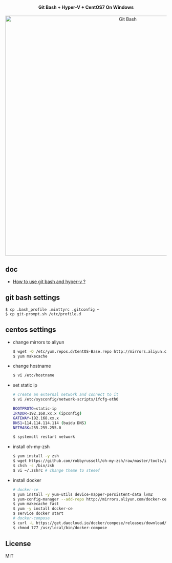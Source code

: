 <h4 align="center">Git Bash + Hyper-V + CentOS7 On Windows</h4>
<p align="center">
    <img alt="Git Bash" src="https://user-images.githubusercontent.com/38936252/47200745-df0e7300-d3a9-11e8-96b3-7302e3634027.png" width="749">
</p>

## doc

- [How to use git bash and hyper-v ?](https://github.com/xnng/xnng.github.io/issues/2)

## git bash settings

```
$ cp .bash_profile .minttyrc .gitconfig ~
$ cp git-prompt.sh /etc/profile.d
```

## centos settings

- change mirrors to aliyun

    ```sh
    $ wget -O /etc/yum.repos.d/CentOS-Base.repo http://mirrors.aliyun.com/repo/Centos-7.repo
    $ yum makecache
    ```

- change hostname

    ```sh
    $ vi /etc/hostname
    ```

- set static ip
    ```sh
    # create an external network and connect to it
    $ vi /etc/sysconfig/network-scripts/ifcfg-eth0

    BOOTPROTO=static-ip
    IPADDR=192.168.xx.x (ipconfig)
    GATEWAY=192.168.xx.x
    DNS1=114.114.114.114 (baidu DNS)
    NETMASK=255.255.255.0

    $ systemctl restart network
    ```

- install oh-my-zsh

    ```sh
    $ yum install -y zsh
    $ wget https://github.com/robbyrussell/oh-my-zsh/raw/master/tools/install.sh -O - | sh
    $ chsh -s /bin/zsh
    $ vi ~/.zshrc # change theme to steeef
    ```

- install docker

    ```sh
    # docker-ce
    $ yum install -y yum-utils device-mapper-persistent-data lvm2
    $ yum-config-manager --add-repo http://mirrors.aliyun.com/docker-ce/linux/centos/docker-ce.repo
    $ yum makecache fast
    $ yum -y install docker-ce
    $ service docker start
    # docker-compose
    $ curl -L https://get.daocloud.io/docker/compose/releases/download/1.22.0/docker-compose-`uname -s`-`uname -m` > /usr/local/bin/docker-compose
    $ chmod 777 /usr/local/bin/docker-compose
    ```

## License

MIT